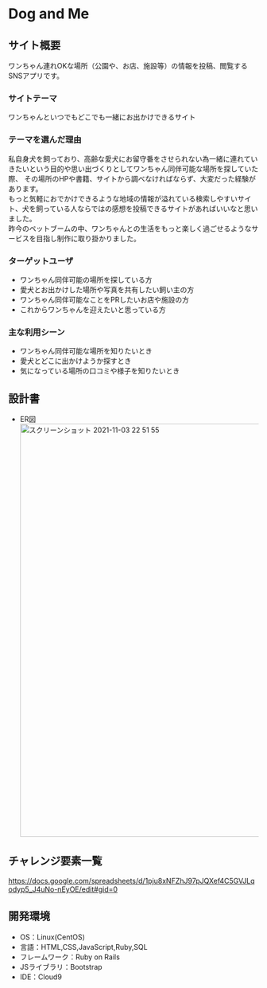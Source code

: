 # Dog and Me

## サイト概要
ワンちゃん連れOKな場所（公園や、お店、施設等）の情報を投稿、閲覧するSNSアプリです。

### サイトテーマ
ワンちゃんといつでもどこでも一緒にお出かけできるサイト

### テーマを選んだ理由
私自身犬を飼っており、高齢な愛犬にお留守番をさせられない為一緒に連れていきたいという目的や思い出づくりとしてワンちゃん同伴可能な場所を探していた際、
その場所のHPや書籍、サイトから調べなければならず、大変だった経験があります。  
もっと気軽におでかけできるような地域の情報が溢れている検索しやすいサイト、犬を飼っている人ならではの感想を投稿できるサイトがあればいいなと思いました。  
昨今のペットブームの中、ワンちゃんとの生活をもっと楽しく過ごせるようなサービスを目指し制作に取り掛かりました。

### ターゲットユーザ
- ワンちゃん同伴可能の場所を探している方
- 愛犬とお出かけした場所や写真を共有したい飼い主の方
- ワンちゃん同伴可能なことをPRしたいお店や施設の方
- これからワンちゃんを迎えたいと思っている方

### 主な利用シーン
- ワンちゃん同伴可能な場所を知りたいとき
- 愛犬とどこに出かけようか探すとき
- 気になっている場所の口コミや様子を知りたいとき

## 設計書
- ER図  <img width="830" alt="スクリーンショット 2021-11-03 22 51 55" src="https://user-images.githubusercontent.com/88155314/140073466-40508dca-14d6-427c-bf44-f16cb25df089.png">

## チャレンジ要素一覧
https://docs.google.com/spreadsheets/d/1pju8xNFZhJ97pJQXef4C5GVJLqodyp5_J4uNo-nEyOE/edit#gid=0


## 開発環境
- OS：Linux(CentOS)
- 言語：HTML,CSS,JavaScript,Ruby,SQL
- フレームワーク：Ruby on Rails
- JSライブラリ：Bootstrap
- IDE：Cloud9
